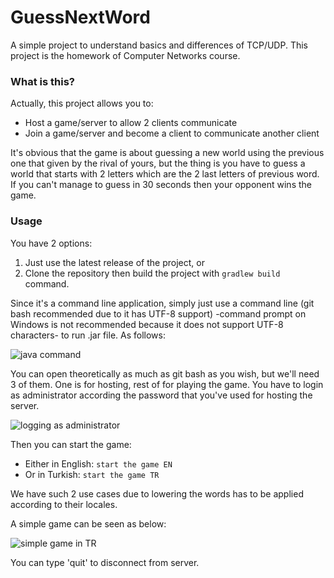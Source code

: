# GuessNextWord
A simple project to understand basics and differences of TCP/UDP. This project is the homework of Computer Networks course.

### What is this?
Actually, this project allows you to:
* Host a game/server to allow 2 clients communicate
* Join a game/server and become a client to communicate another client

It's obvious that the game is about guessing a new world using the previous one that given by the rival of yours, but the thing is you have to guess a world that starts with 2 letters which are the 2 last letters of previous word. If you can't manage to guess in 30 seconds then your opponent wins the game.

### Usage
You have 2 options:
1. Just use the latest release of the project, or
2. Clone the repository then build the project with `gradlew build` command.

Since it's a command line application, simply just use a command line (git bash recommended due to it has UTF-8 support) -command prompt on Windows is not recommended because it does not support UTF-8 characters- to run .jar file. As follows:

![java command](https://imgur.com/42KJUCr.png)

You can open theoretically as much as git bash as you wish, but we'll need 3 of them. One is for hosting, rest of for playing the game. You have to login as administrator according the password that you've used for hosting the server.

![logging as administrator](https://i.imgur.com/SvB2H2s.png)

Then you can start the game:
- Either in English: `start the game EN`
- Or in Turkish: `start the game TR`

We have such 2 use cases due to lowering the words has to be applied according to their locales.

A simple game can be seen as below:

![simple game in TR](https://i.imgur.com/fc10LU7.png)

You can type 'quit' to disconnect from server.
